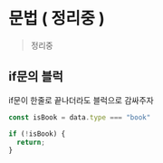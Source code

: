 # 문법 ( 정리중 )

> 정리중

## if문의 블럭

if문이 한줄로 끝나더라도 블럭으로 감싸주자

```typescript
const isBook = data.type === "book"

if (!isBook) {
  return;
}
```
